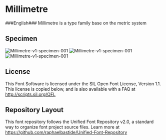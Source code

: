 # Millimetre

###English###
Millimetre is a type family base on the metric system

## Specimen

![Millimetre-v1-specimen-001](https://github.com/jjjlllnnn/Millimetre/blob/master/documentation/tests/test04.png)
![Millimetre-v1-specimen-001](https://github.com/jjjlllnnn/Millimetre/blob/master/documentation/tests/test08.png)
![Millimetre-v1-specimen-001](https://github.com/jjjlllnnn/Millimetre/blob/master/documentation/tests/test09.png)

## License

This Font Software is licensed under the SIL Open Font License, Version 1.1. 
This license is copied below, and is also available with a FAQ at 
http://scripts.sil.org/OFL

## Repository Layout

This font repository follows the Unified Font Repository v2.0, 
a standard way to organize font project source files. Learn more at 
https://github.com/raphaelbastide/Unified-Font-Repository

